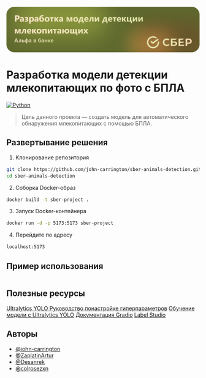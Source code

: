 ![Title Image](https://github.com/john-carrington/sber-animals-detection/blob/main/.git-images/title_repo.png)


# Разработка модели детекции млекопитающих по фото с БПЛА

[![Python](https://img.shields.io/pypi/pyversions/tensorflow.svg)](https://www.python.org/downloads/)

> Цель данного проекта — создать модель для автоматического обнаружения млекопитающих с помощью БПЛА.

## Развертывание решения
1. Клонирование репозитория
``` bash
git clone https://github.com/john-carrington/sber-animals-detection.git
cd sber-animals-detection
```
2. Соборка Docker-образ
``` bash
docker build -t sber-project .
```
3. Запуск Docker-контейнера
``` bash
docker run -d -p 5173:5173 sber-project
```
4. Перейдите по адресу 
``` bash
localhost:5173
```

## Пример использования

```

```


## Полезные ресурсы
[Ultralytics YOLO Руководство понастройке гиперпараметров](https://docs.ultralytics.com/ru/guides/hyperparameter-tuning/#default-search-space-description)
[Обучение модели с Ultralytics YOLO](https://docs.ultralytics.com/ru/modes/train/)
[Документация Gradio](https://www.gradio.app/)
[Label Studio](https://labelstud.io/)

## Авторы

- [@john-carrington](https://github.com/john-carrington)
- [@ZaplatinArtur](https://github.com/ZaplatinArtur)
- [@Desanrek](https://github.com/Desanrek)
- [@colrosezxn](https://github.com/colrosezxn)


